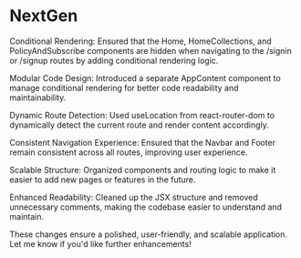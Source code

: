 # NextGen
Conditional Rendering:
Ensured that the Home, HomeCollections, and PolicyAndSubscribe components are hidden when navigating to the /signin or /signup routes by adding conditional rendering logic.

Modular Code Design:
Introduced a separate AppContent component to manage conditional rendering for better code readability and maintainability.

Dynamic Route Detection:
Used useLocation from react-router-dom to dynamically detect the current route and render content accordingly.

Consistent Navigation Experience:
Ensured that the Navbar and Footer remain consistent across all routes, improving user experience.

Scalable Structure:
Organized components and routing logic to make it easier to add new pages or features in the future.

Enhanced Readability:
Cleaned up the JSX structure and removed unnecessary comments, making the codebase easier to understand and maintain.

These changes ensure a polished, user-friendly, and scalable application. Let me know if you'd like further enhancements!
